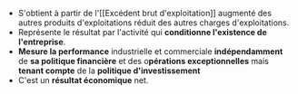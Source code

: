 - S'obtient à partir de l'[[Excédent brut d'exploitation]] augmenté des autres produits d'exploitations réduit des autres charges d'exploitations.
- Représente le résultat par l'activité qui **conditionne l'existence de l'entreprise**.
- **Mesure la performance** industrielle et commerciale **indépendamment** de **sa politique financière** et des o**pérations exceptionnelles** mais **tenant compte** de la **politique d'investissement**
- C'est un **résultat économique** net.
<html>
	<head>
		<style>
			table,
			th,
			td {
				border: 0px solid black;
				border-collapse: collapse;
			}

			th:first-child,
			td:first-child {
				border-right: 0;
			}
		</style>
	</head>
	<body>
		<table>
			<tr>
				<th></th>
				<th>Elements<span style="visibility: hidden;">aze aze aze</span></th>
				<th>Place dans le CR</th>
			</tr>
				<tr>
				<td rowspan="1">
					<br>
					<span style="visibility: hidden;">***</span>+
					<br>
					<span style="visibility: hidden;">***</span>+
					<br>
					<span style="visibility: hidden;">***</span>-
					<br>
					<span style="visibility: hidden;">***</span>-
				</td>
				<td rowspan="2"> EBE <br> Reprise sur DAP d'Exploi <br> Autre produit d'exploi <br> DAP d'exploitation <br> autres charge d'expl
				</td>
				<td rowspan =3> en produits d'exploitation <br> en produits d'Exploitation <br> en charges d'exploitations <br> en charges d'exploitations
			 </td>
			</tr>
			<tr><tr>
				<th colspan="3"> = Résultat d'Exploitation </th>
				<td></td>
				</tr>
		</table>
	</body>
</html>
